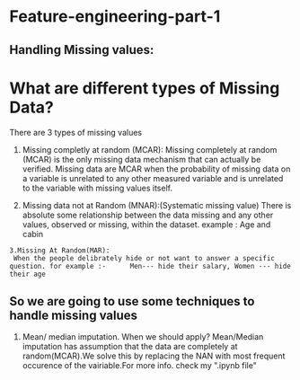 # Feature-engineering-part-1

## Handling Missing values:  
# What are different types of Missing Data?
  There are 3 types of missing values 
  
   1. Missing completly at random (MCAR):
      Missing completely at random (MCAR) is the only missing data mechanism that can actually be verified. Missing data are MCAR when the probability of missing data on a               variable is unrelated to any other measured variable and is unrelated to the variable with missing values itself.

   2. Missing data not at Random (MNAR):(Systematic missing value)
      There is absolute some relationship between the data missing and any other values, observed or missing, within the dataset. example : Age and cabin
      
    3.Missing At Random(MAR): 
     When the people delibrately hide or not want to answer a specific question. for example :-      Men--- hide their salary, Women --- hide their age
  
 ## So we are going to use some techniques to handle missing values 
   1.  Mean/ median imputation. 
        When we should apply?
          Mean/Median imputation has assumption that the data are completely at random(MCAR).We solve this by replacing the NAN with
          most frequent occurence of the vairiable.For more info. check my ".ipynb file"




